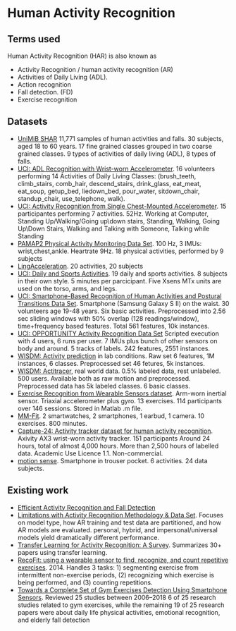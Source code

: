 
# Human Activity Recognition

## Terms used

Human Activity Recognition (HAR) is also known as

* Activity Recognition / human activity recognition (AR) 
* Activities of Daily Living (ADL).
* Action recognition
* Fall detection. (FD)
* Exercise recognition


## Datasets

* [UniMiB SHAR](http://www.sal.disco.unimib.it/technologies/unimib-shar/)
11,771 samples of human activities and falls. 30 subjects, aged 18 to 60 years. 
17 fine grained classes grouped in two coarse grained classes. 9 types of activities of daily living (ADL), 8 types of falls.
* [UCI: ADL Recognition with Wrist-worn Accelerometer](https://archive.ics.uci.edu/dataset/283/dataset+for+adl+recognition+with+wrist+worn+accelerometer).
16 volunteers performing 14 Activities of Daily Living
Classes: (brush_teeth, climb_stairs, comb_hair, descend_stairs, drink_glass, eat_meat, eat_soup, getup_bed, liedown_bed, pour_water, sitdown_chair, standup_chair, use_telephone, walk).
* [UCI: Activity Recognition from Single Chest-Mounted Accelerometer](https://archive.ics.uci.edu/ml/datasets/Activity+Recognition+from+Single+Chest-Mounted+Accelerometer).
15 participantes performing 7 activities.
52Hz.
Working at Computer, Standing Up/Walking/Going up\down stairs, Standing, Walking, Going Up\Down Stairs, Walking and Talking with Someone, Talking while Standing
* [PAMAP2 Physical Activity Monitoring Data Set](https://archive.ics.uci.edu/ml/datasets/PAMAP2+Physical+Activity+Monitoring).
100 Hz, 3 IMUs: wrist,chest,ankle. Heartrate 9Hz. 18 physical activities, performed by 9 subjects 
* [LingAcceleration](http://www.ccs.neu.edu/home/intille/data/BaoIntilleData04.html). 20 activities, 20 subjects
* [UCI: Daily and Sports Activities](https://archive.ics.uci.edu/dataset/256/daily+and+sports+activities).
19 daily and sports activities.
8 subjects in their own style. 5 minutes per parcicipant.
Five Xsens MTx units are used on the torso, arms, and legs.
* [UCI: Smartphone-Based Recognition of Human Activities and Postural Transitions Data Set](http://archive.ics.uci.edu/ml/datasets/Smartphone-Based+Recognition+of+Human+Activities+and+Postural+Transitions).
Smartphone (Samsung Galaxy S II) on the waist.
30 volunteers age 19-48 years. Six basic activities.
Preprocessed into 2.56 sec sliding windows with 50% overlap (128 readings/window), time+frequency based features.
Total 561 features, 10k instances.
* [UCI: OPPORTUNITY Activity Recognition Data Set](https://archive.ics.uci.edu/ml/datasets/OPPORTUNITY+Activity+Recognition)
Scripted execution with 4 users, 6 runs per user.
7 IMUs plus bunch of other sensors on body and around. 5 tracks of labels. 242 features, 2551 instances.
* [WISDM: Activity prediction](http://www.cis.fordham.edu/wisdm/dataset.php) in lab conditions.
Raw set 6 features, 1M instances, 6 classes.
Preprocessed set 46 fetures, 5k instances.
* [WISDM: Actitracer](www.cis.fordham.edu/wisdm/dataset.php#actitracker), real world data. 0.5% labeled data, rest unlabeled.
500 users. Available both as raw motion and preprocessed. Preprocessed data has 5k labeled classes. 6 basic classes.
* [Exercise Recognition from Wearable Sensors dataset](https://github.com/microsoft/Exercise-Recognition-from-Wearable-Sensors).
Arm-worn inertial sensor. Triaxial accelerometer plus gyro.
13 exercises. 114 participants over 146 sessions.
Stored in Matlab .m file.
* [MM-Fit](https://mmfit.github.io/).
2 smartwatches, 2 smartphones, 1 earbud, 1 camera.
10 exercises.
800 minutes.
* [Capture-24: Activity tracker dataset for human activity recognition](https://ora.ox.ac.uk/objects/uuid:99d7c092-d865-4a19-b096-cc16440cd001).
Axivity AX3 wrist-worn activity tracker.
151 participants
Around 24 hours, total of almost 4,000 hours.
More than 2,500 hours of labelled data.
Academic Use Licence 1.1. Non-commercial.
* [motion sense](https://github.com/mmalekzadeh/motion-sense).
Smartphone in trouser pocket.
6 activities.
24 data subjects.



## Existing work

* [Efficient Activity Recognition and Fall Detection](https://dis.ijs.si/ami-repository/datasets/14/Kozina-Efficient_Activity_Recognition_and_Fall_Detection_Using_Accelerometers.pdf)
* [Limitations with Activity Recognition Methodology & Data Set](http://www.cis.fordham.edu/wisdm/Lockhart_Weiss_HASCA.pdf).
Focuses on model type, how AR training and test data are partitioned, and how AR models are evaluated.
personal, hybrid, and impersonal/universal models yield dramatically different performance.
* [Transfer Learning for Activity Recognition: A Survey](http://eecs.wsu.edu/~cook/pubs/kais12.pdf).
Summarizes 30+ papers using transfer learning.
* [RecoFit: using a wearable sensor to find, recognize, and count repetitive exercises](). 2014.
Handles 3 tasks: 1) segmenting exercise from intermittent non-exercise periods, (2) recognizing which exercise is being performed, and (3) counting repetitions.
* [Towards a Complete Set of Gym Exercises Detection Using Smartphone Sensors](https://www.hindawi.com/journals/sp/2020/6471438/).
Reviewed 25 studies between 2006–2018
6 of 25 research studies related to gym exercises,
while the remaining 19 of 25 research papers were about daily life physical activities, emotional recognition, and elderly fall detection

